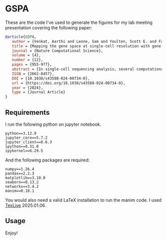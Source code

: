 # GSPA

These are the code I've used to generate the figures for my lab meeting presentation covering the following paper:

```bibtex
@article{GSPA,
   author = {Venkat, Aarthi and Leone, Sam and Youlten, Scott E. and Fagerberg, Eric and Attanasio, John and Joshi, Nikhil S. and Perlmutter, Michael and Krishnaswamy, Smita},
   title = {Mapping the gene space at single-cell resolution with gene signal pattern analysis},
   journal = {Nature Computational Science},
   volume = {4},
   number = {12},
   pages = {955-977},
   abstract = {In single-cell sequencing analysis, several computational methods have been developed to map the cellular state space, but little has been done to map or create embeddings of the gene space. Here we formulate the gene embedding problem, design tasks with simulated single-cell data to evaluate representations, and establish ten relevant baselines. We then present a graph signal processing approach, called gene signal pattern analysis (GSPA), that learns rich gene representations from single-cell data using a dictionary of diffusion wavelets on the cell–cell graph. GSPA enables characterization of genes based on their patterning and localization on the cellular manifold. We motivate and demonstrate the efficacy of GSPA as a framework for diverse biological tasks, such as capturing gene co-expression modules, condition-specific enrichment and perturbation-specific gene–gene interactions. Then we showcase the broad utility of gene representations derived from GSPA, including for cell–cell communication (GSPA-LR), spatial transcriptomics (GSPA-multimodal) and patient response (GSPA-Pt) analysis.},
   ISSN = {2662-8457},
   DOI = {10.1038/s43588-024-00734-0},
   url = {https://doi.org/10.1038/s43588-024-00734-0},
   year = {2024},
   type = {Journal Article}
}
```

## Requirements

I run the following python on jupyter notebook.

```text
python==3.12.9
jupyter_core==5.7.2
jupyter_client==8.6.3
ipython==8.31.0
ipykernel==6.29.5
```

And the following packages are required:

```text
numpy==1.26.4
pandas==2.2.3
matplotlib==3.10.0
seaborn==0.13.2
networkx==3.4.2
manim==0.18.1
```

You would also need a valid LaTeX installation to run the manim code.
I used [TexLive](https://www.tug.org/texlive/quickinstall.html) 2025.01.06.

## Usage

Enjoy!
